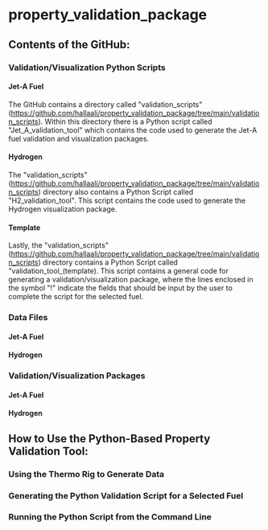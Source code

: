 # property_validation_package

## Contents of the GitHub: 
### Validation/Visualization Python Scripts
#### Jet-A Fuel 
The GitHub contains a directory called "validation_scripts" (https://github.com/hallaali/property_validation_package/tree/main/validation_scripts). Within this directory there is a Python script called "Jet_A_validation_tool" which contains the code used to generate the Jet-A fuel validation and visualization packages. 
#### Hydrogen 
The "validation_scripts" (https://github.com/hallaali/property_validation_package/tree/main/validation_scripts) directory also contains a Python Script called "H2_validation_tool". This script contains the code used to generate the Hydrogen visualization package. 
#### Template 
Lastly, the "validation_scripts" (https://github.com/hallaali/property_validation_package/tree/main/validation_scripts) directory contains a Python Script called "validation_tool_(template). This script contains a general code for generating a validation/visualization package, where the lines enclosed in the symbol "!" indicate the fields that should be input by the user to complete the script for the selected fuel. 

### Data Files
#### Jet-A Fuel
#### Hydrogen

### Validation/Visualization Packages
#### Jet-A Fuel
#### Hydrogen

## How to Use the Python-Based Property Validation Tool: 

### Using the Thermo Rig to Generate Data

### Generating the Python Validation Script for a Selected Fuel

### Running the Python Script from the Command Line
